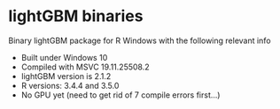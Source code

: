 # lightGBM binaries
Binary lightGBM package for R Windows with the following relevant info

- Built under Windows 10
- Compiled with MSVC 19.11.25508.2
- lightGBM version is 2.1.2
- R versions: 3.4.4 and 3.5.0
- No GPU yet (need to get rid of 7 compile errors first...)
